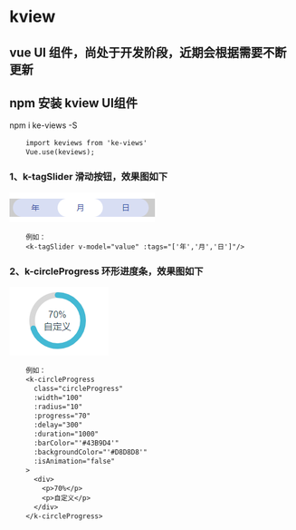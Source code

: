# kview

## vue UI 组件，尚处于开发阶段，近期会根据需要不断更新

## npm 安装 kview UI组件

  npm i ke-views -S

```
    import keviews from 'ke-views'
    Vue.use(keviews);
```

### 1、k-tagSlider 滑动按钮，效果图如下
![Image text](https://github.com/zhangkejian0/kview/blob/master/image/tagSlider.png)
```
    例如：
    <k-tagSlider v-model="value" :tags="['年','月','日']"/>
```

### 2、k-circleProgress 环形进度条，效果图如下
![Image text](https://github.com/zhangkejian0/kview/blob/master/image/circleProgress.png)
```
    例如：
    <k-circleProgress
      class="circleProgress"
      :width="100"
      :radius="10"
      :progress="70"
      :delay="300"
      :duration="1000"
      :barColor="'#43B9D4'"
      :backgroundColor="'#D8D8D8'"
      :isAnimation="false"
    >
      <div>
        <p>70%</p>
        <p>自定义</p>
      </div>
    </k-circleProgress>
```